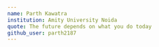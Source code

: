 ```yaml
---
name: Parth Kawatra
institution: Amity University Noida
quote: The future depends on what you do today
github_user: parth2187
---
```

